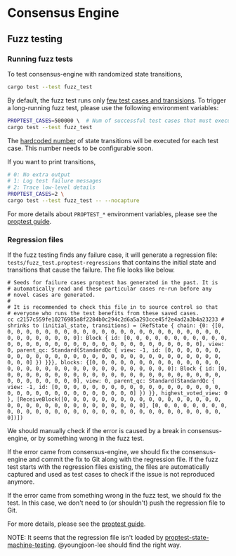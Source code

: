 # Consensus Engine

## Fuzz testing

### Running fuzz tests

To test consensus-engine with randomized state transitions,
```bash
cargo test --test fuzz_test
```

By default, the fuzz test runs only [few test cases and transisions](tests/fuzz_test.rs#L15).
To trigger a long-running fuzz test, please use the following environment variables:
```bash
PROPTEST_CASES=500000 \  # Num of successful test cases that must execute
cargo test --test fuzz_test
```
The [hardcoded number](tests/fuzz_test.rs#L20) of state transitions will be executed for each test case.
This number needs to be configurable soon.

If you want to print transitions,
```bash
# 0: No extra output
# 1: Log test failure messages
# 2: Trace low-level details
PROPTEST_CASES=2 \
cargo test --test fuzz_test -- --nocapture
```

For more details about `PROPTEST_*` environment variables, please see the [proptest guide](https://github.com/proptest-rs/proptest/blob/7d840ca5071bed1a986dd7e0db080847a07c9818/proptest/src/test_runner/config.rs#L186).

### Regression files

If the fuzz testing finds any failure case, it will generate a regression file: `tests/fuzz_test.proptest-regressions` that contains the initial state and transitions that cause the failure. The file looks like below.
```
# Seeds for failure cases proptest has generated in the past. It is
# automatically read and these particular cases re-run before any
# novel cases are generated.
#
# It is recommended to check this file in to source control so that
# everyone who runs the test benefits from these saved cases.
cc c2157c559fe10276985a8f2284b0c294c2d6a5a293cce45f2e4ad2a3b4a23233 # shrinks to (initial_state, transitions) = (RefState { chain: {0: {[0, 0, 0, 0, 0, 0, 0, 0, 0, 0, 0, 0, 0, 0, 0, 0, 0, 0, 0, 0, 0, 0, 0, 0, 0, 0, 0, 0, 0, 0, 0, 0]: Block { id: [0, 0, 0, 0, 0, 0, 0, 0, 0, 0, 0, 0, 0, 0, 0, 0, 0, 0, 0, 0, 0, 0, 0, 0, 0, 0, 0, 0, 0, 0, 0, 0], view: 0, parent_qc: Standard(StandardQc { view: -1, id: [0, 0, 0, 0, 0, 0, 0, 0, 0, 0, 0, 0, 0, 0, 0, 0, 0, 0, 0, 0, 0, 0, 0, 0, 0, 0, 0, 0, 0, 0, 0, 0] }) }}}, blocks: {[0, 0, 0, 0, 0, 0, 0, 0, 0, 0, 0, 0, 0, 0, 0, 0, 0, 0, 0, 0, 0, 0, 0, 0, 0, 0, 0, 0, 0, 0, 0, 0]: Block { id: [0, 0, 0, 0, 0, 0, 0, 0, 0, 0, 0, 0, 0, 0, 0, 0, 0, 0, 0, 0, 0, 0, 0, 0, 0, 0, 0, 0, 0, 0, 0, 0], view: 0, parent_qc: Standard(StandardQc { view: -1, id: [0, 0, 0, 0, 0, 0, 0, 0, 0, 0, 0, 0, 0, 0, 0, 0, 0, 0, 0, 0, 0, 0, 0, 0, 0, 0, 0, 0, 0, 0, 0, 0] }) }}, highest_voted_view: 0 }, [ReceiveBlock([0, 0, 0, 0, 0, 0, 0, 0, 0, 0, 0, 0, 0, 0, 0, 0, 0, 0, 0, 0, 0, 0, 0, 0, 0, 0, 0, 0, 0, 0, 0, 0], [0, 0, 0, 0, 0, 0, 0, 0, 0, 0, 0, 0, 0, 0, 0, 0, 0, 0, 0, 0, 0, 0, 0, 0, 0, 0, 0, 0, 0, 0, 0, 0])])
```
We should manually check if the error is caused by a break in consensus-engine, or by something wrong in the fuzz test.

If the error came from consensus-engine, we should fix the consensus-engine and commit the fix to Git along with the regression file.
If the fuzz test starts with the regression files existing, the files are automatically captured and used as test cases to check if the issue is not reproduced anymore.

If the error came from something wrong in the fuzz test, we should fix the test.
In this case, we don't need to (or shouldn't) push the regression file to Git.

For more details, please see the [proptest guide](https://proptest-rs.github.io/proptest/proptest/state-machine.html).

NOTE: It seems that the regression file isn't loaded by [proptest-state-machine-testing](https://proptest-rs.github.io/proptest/proptest/state-machine.html). @youngjoon-lee should find the right way.
